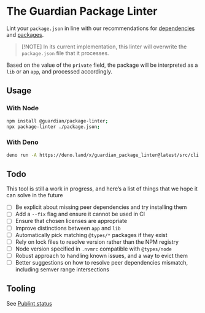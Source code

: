 # The Guardian Package Linter

Lint your `package.json` in line with our recommendations for
[dependencies](https://github.com/guardian/recommendations/blob/main/dependencies.md#javascript)
and
[packages](https://github.com/guardian/recommendations/blob/main/npm-packages.md).

> [!NOTE] In its current implementation, this linter will overwrite the
> `package.json` file that it processes.

Based on the value of the `private` field, the package will be interpreted as a
`lib` or an `app`, and processed accordingly.

## Usage

### With Node

```sh
npm install @guardian/package-linter;
npx package-linter ./package.json;
```

### With Deno

```sh
deno run -A https://deno.land/x/guardian_package_linter@latest/src/cli.ts ./package.json
```

## Todo

This tool is still a work in progress, and here’s a list of things that we hope
it can solve in the future

- [ ] Be explicit about missing peer dependencies and try installing them
- [ ] Add a `--fix` flag and ensure it cannot be used in CI
- [ ] Ensure that chosen licenses are appropriate
- [ ] Improve distinctions between `app` and `lib`
- [ ] Automatically pick matching `@types/*` packages if they exist
- [ ] Rely on lock files to resolve version rather than the NPM registry
- [ ] Node version specified in `.nvmrc` compatible with `@types/node`
- [ ] Robust approach to handling known issues, and a way to evict them
- [ ] Better suggestions on how to resolve peer dependencies mismatch, including
      semver range intersections

## Tooling

See [Publint status](https://publint.dev/@guardian/package-linter)

